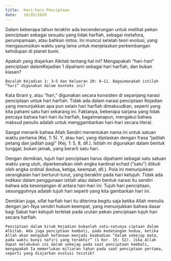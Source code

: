 ```yaml
---
title:  Hari-hari Penciptaan
date:   18/05/2020
---
```


Dalam beberapa tahun terakhir ada kecenderungan untuk melihat pekan penciptaan sebagai sesuatu yang tidak harfiah, sebagai metafora, perumpamaan, atau bahkan mitos. Ini muncul setelah teori evolusi, yang mengasumsikan waktu yang lama untuk menjelaskan perkembangan kehidupan di planet bumi. 

Apakah yang diajarkan Alkitab tentang hal ini? Mengapakah “hari-hari” penciptaan dalamKejadian 1 dipahami sebagai hari harfiah, dan bukan kiasan? 

`Bacalah Kejadian 1: 3–5 dan Keluaran 20: 8–11. Bagaimanakah istilah “hari” digunakan dalam konteks ini?` 

Kata Ibrani y, atau “hari,” digunakan secara konsisten di sepanjang narasi penciptaan untuk hari harfiah. Tidak ada dalam narasi penciptaan Kejadian yang menunjukkan apa pun selain hari harfiah dimaksudkan, seperti yang kita pahami satu hari sekarang ini. Faktanya, beberapa sarjana yang tidak percaya bahwa hari-hari itu harfiah, bagaimanapun, mengakui bahwa maksud penulis adalah untuk menggambarkan hari-hari secara literal. 

Sangat menarik bahwa Allah Sendiri menentukan nama ini untuk satuan waktu pertama (Kej. 1: 5). Y, atau hari, yang dijelaskan dengan frasa “jadilah petang dan jadilah pagi” (Kej. 1: 5, 8, dll.). Istilah ini digunakan dalam bentuk tunggal, bukan jamak, yang berarti satu hari. 

Dengan demikian, tujuh hari penciptaan harus dipahami sebagai satu satuan waktu yang utuh, diperkenalkan oleh angka kardinal echad (“satu”) diikuti oleh angka ordinal (kedua, ketiga, keempat, dll.). Pola ini menunjukkan serangkaian hari berturut-turut, yang berakhir pada hari ketujuh. Tidak ada indikasi dalam penggunaan istilah atau dalam bentuk narasi itu sendiri bahwa ada kesenjangan di antara hari-hari ini. Tujuh hari penciptaan, sesungguhnya adalah tujuh hari seperti yang kita gambarkan hari ini. 

Demikian juga, sifat harfiah hari itu diterima begitu saja ketika Allah menulis dengan jari-Nya sendiri hukum keempat, yang menunjukkan bahwa dasar bagi Sabat hari ketujuh terletak pada urutan pekan penciptaan tujuh hari secara harfiah. 

`Penciptaan dalam kitab Kejadian bukanlah satu-satunya ciptaan dalam Alkitab. Ada juga penciptaan kembali, pada kedatangan kedua, ketika Allah akan mengubah kefanaan menjadi keabadian “dalam sekejap mata, pada waktu bunyi nafiri yang terakhir” (1 Kor. 15: 52). Jika Allah dapat melakukan ini dalam sekejap pada saat penciptaan kembali, mengapakah Ia memerlukan miliaran tahun pada saat penciptaan pertama, seperti yang diajarkan evolusi teistik?`